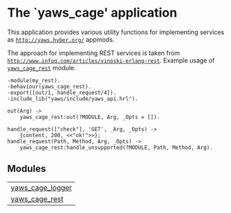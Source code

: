 

# The `yaws_cage' application #

This application provides various utility functions for
implementing services as [`http://yaws.hyber.org/`](http://yaws.hyber.org/) appmods.

The approach for implementing REST services is taken
from [`http://www.infoq.com/articles/vinoski-erlang-rest`](http://www.infoq.com/articles/vinoski-erlang-rest).
Example usage of [`yaws_cage_rest`](yaws_cage_rest.md) module:

```
-module(my_rest).
-behaviour(yaws_cage_rest).
-export([out/1, handle_request/4]).
-include_lib("yaws/include/yaws_api.hrl").

out(Arg) ->
    yaws_cage_rest:out(?MODULE, Arg, _Opts = []).

handle_request(["check"], 'GET', _Arg, _Opts) ->
    {content, 200, <<"ok!">>};
handle_request(Path, Method, Arg, _Opts) ->
    yaws_cage_rest:handle_unsupported(?MODULE, Path, Method, Arg).
```


## Modules ##


<table width="100%" border="0" summary="list of modules">
<tr><td><a href="yaws_cage_logger.md" class="module">yaws_cage_logger</a></td></tr>
<tr><td><a href="yaws_cage_rest.md" class="module">yaws_cage_rest</a></td></tr></table>


